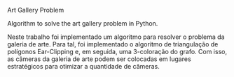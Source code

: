 Art Gallery Problem

Algorithm to solve the art gallery problem in Python.

Neste trabalho foi implementado um algoritmo para resolver o problema da galeria de arte. Para tal, foi implementado o algoritmo de triangulação de polígonos Ear-Clipping e, em seguida, uma 3-coloração do grafo. Com isso, as câmeras da galeria de arte podem ser colocadas em lugares estratégicos para otimizar a quantidade de câmeras.
